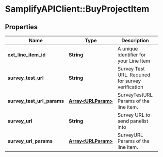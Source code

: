 # SamplifyAPIClient::BuyProjectItem

## Properties
Name | Type | Description | Notes
------------ | ------------- | ------------- | -------------
**ext_line_item_id** | **String** | A unique identifier for your Line Item | 
**survey_test_url** | **String** | Survey Test URL. Required for survey verification | 
**survey_test_url_params** | [**Array&lt;URLParam&gt;**](URLParam.md) | SurveyTestURL Params of the line item. | [optional] 
**survey_url** | **String** | Survey URL to send panelist into | 
**survey_url_params** | [**Array&lt;URLParam&gt;**](URLParam.md) | SurveyURL Params of the line item. | [optional] 


